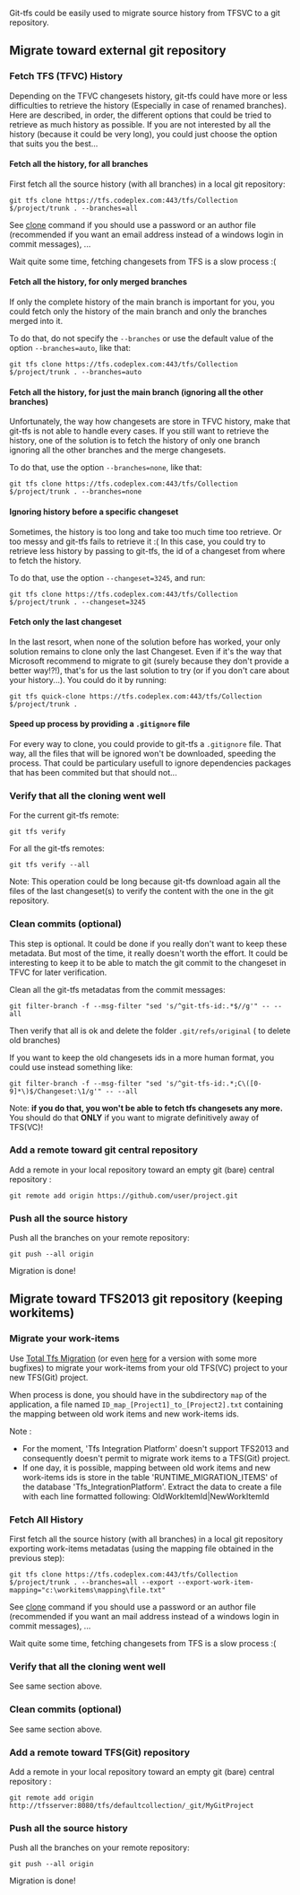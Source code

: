 Git-tfs could be easily used to migrate source history from TFSVC to a git repository.

## Migrate toward external git repository

### Fetch TFS (TFVC) History

Depending on the TFVC changesets history, git-tfs could have more or less difficulties to retrieve the history
(Especially in case of renamed branches).
Here are described, in order, the different options that could be tried to retrieve as much history as possible. 
If you are not interested by all the history (because it could be very long), you could just choose the option that suits you the best...

#### Fetch all the history, for all branches
First fetch all the source history (with all branches) in a local git repository:

    git tfs clone https://tfs.codeplex.com:443/tfs/Collection $/project/trunk . --branches=all

See [clone](../commands/clone.md) command if you should use a password or an author file
 (recommended if you want an email address instead of a windows login in commit messages), ...

Wait quite some time, fetching changesets from TFS is a slow process :(

#### Fetch all the history, for only merged branches

If only the complete history of the main branch is important for you, you could fetch only the history
of the main branch and only the branches merged into it.

To do that, do not specify the `--branches` or use the default value of the option `--branches=auto`, like that:

    git tfs clone https://tfs.codeplex.com:443/tfs/Collection $/project/trunk . --branches=auto

#### Fetch all the history, for just the main branch (ignoring all the other branches)

Unfortunately, the way how changesets are store in TFVC history, make that git-tfs is not able to handle every cases.
If you still want to retrieve the history, one of the solution is to fetch the history of only one branch ignoring 
all the other branches and the merge changesets.


To do that, use the option `--branches=none`, like that:

    git tfs clone https://tfs.codeplex.com:443/tfs/Collection $/project/trunk . --branches=none

#### Ignoring history before a specific changeset

Sometimes, the history is too long and take too much time too retrieve. Or too messy and git-tfs fails to retrieve it :(
In this case, you could try to retrieve less history by passing to git-tfs, the id of a changeset from where to fetch the history.

To do that, use the option `--changeset=3245`, and run:

    git tfs clone https://tfs.codeplex.com:443/tfs/Collection $/project/trunk . --changeset=3245

#### Fetch only the last changeset

In the last resort, when none of the solution before has worked, your only solution remains to clone only the last Changeset.
Even if it's the way that Microsoft recommend to migrate to git (surely because they don't provide a better way!?!), that's 
for us the last solution to try (or if you don't care about your history...).
You could do it by running:

    git tfs quick-clone https://tfs.codeplex.com:443/tfs/Collection $/project/trunk .

#### Speed up process by providing a `.gitignore` file

For every way to clone, you could provide to git-tfs a `.gitignore` file.
That way, all the files that will be ignored won't be downloaded, speeding the process.
That could be particulary usefull to ignore dependencies packages that has been commited but that should not...

### Verify that all the cloning went well

For the current git-tfs remote:

    git tfs verify

For all the git-tfs remotes:

    git tfs verify --all


Note: This operation could be long because git-tfs download again all the files of the last changeset(s)
to verify the content with the one in the git repository.

### Clean commits (optional)

This step is optional. It could be done if you really don't want to keep these metadata.
But most of the time, it really doesn't worth the effort.
It could be interesting to keep it to be able to match the git commit to the changeset in TFVC for later verification.

Clean all the git-tfs metadatas from the commit messages:

    git filter-branch -f --msg-filter "sed 's/^git-tfs-id:.*$//g'" -- --all

Then verify that all is ok and delete the folder `.git/refs/original` ( to delete old branches)

If you want to keep the old changesets ids in a more human format, you could use instead something like:

    git filter-branch -f --msg-filter "sed 's/^git-tfs-id:.*;C\([0-9]*\)$/Changeset:\1/g'" -- --all

Note: __if you do that, you won't be able to fetch tfs changesets any more.__
You should do that **ONLY** if you want to migrate definitively away of TFS(VC)!

### Add a remote toward git central repository

Add a remote in your local repository toward an empty git (bare) central repository :

    git remote add origin https://github.com/user/project.git

### Push all the source history

Push all the branches on your remote repository:

    git push --all origin

Migration is done!

## Migrate toward TFS2013 git repository (keeping workitems)

### Migrate your work-items
Use [Total Tfs Migration](https://totaltfsmigration.codeplex.com/) (or even [here](https://github.com/pmiossec/TotalTfsMigrationTool) for a version with some more bugfixes) to migrate your work-items from your old TFS(VC) project to your new TFS(Git) project.

When process is done, you should have in the subdirectory `map` of the application,
 a file named `ID_map_[Project1]_to_[Project2].txt` containing the mapping between
 old work items and new work-items ids.

Note :
- For the moment, 'Tfs Integration Platform' doesn't support TFS2013 and consequently doesn't permit to migrate work items to a TFS(Git) project.
- If one day, it is possible, mapping between old work items and new work-items ids is store in the table 'RUNTIME_MIGRATION_ITEMS' of the database 'Tfs_IntegrationPlatform'.
Extract the data to create a file with each line formatted following: OldWorkItemId|NewWorkItemId

### Fetch All History

First fetch all the source history (with all branches) in a local git repository exporting work-items metadatas (using the mapping file obtained in the previous step):

    git tfs clone https://tfs.codeplex.com:443/tfs/Collection $/project/trunk . --branches=all --export --export-work-item-mapping="c:\workitems\mapping\file.txt"

See [clone](../commands/clone.md) command if you should use a password or an author file
 (recommended if you want an mail address instead of a windows login in commit messages), ...

Wait quite some time, fetching changesets from TFS is a slow process :(

### Verify that all the cloning went well

See same section above.

### Clean commits (optional)

See same section above.

### Add a remote toward TFS(Git) repository

Add a remote in your local repository toward an empty git (bare) central repository :

    git remote add origin http://tfsserver:8080/tfs/defaultcollection/_git/MyGitProject

### Push all the source history

Push all the branches on your remote repository:

    git push --all origin

Migration is done!

